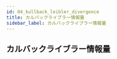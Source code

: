```yaml
---
id: 04_kullback_leibler_divergence
title: カルバックライブラー情報量
sidebar_label: カルバックライブラー情報量
---
```


## カルバックライブラー情報量
